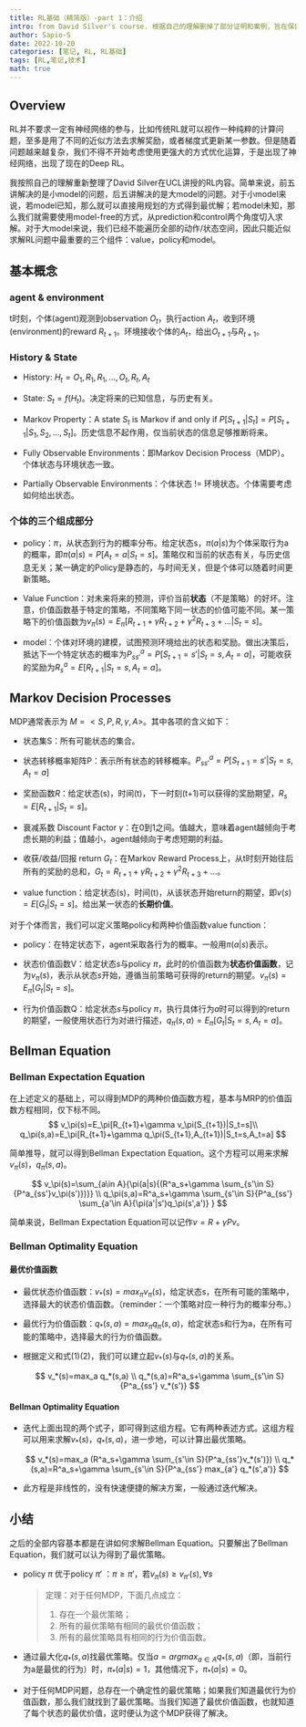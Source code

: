 ```yaml
---
title: RL基础（精简版）-part 1：介绍
intro: from David Silver's course. 根据自己的理解删掉了部分证明和案例，旨在保留基本脉络与逻辑。
author: Sapio-S
date: 2022-10-20
categories: [笔记, RL, RL基础]
tags: [RL,笔记,技术]
math: true
---
```



## Overview

RL并不要求一定有神经网络的参与，比如传统RL就可以视作一种纯粹的计算问题，至多是用了不同的近似方法去求解奖励，或者梯度式更新某一参数。但是随着问题越来越复杂，我们不得不开始考虑使用更强大的方式优化运算，于是出现了神经网络，出现了现在的Deep RL。

我按照自己的理解重新整理了David Silver在UCL讲授的RL内容。简单来说，前五讲解决的是小model的问题，后五讲解决的是大model的问题。对于小model来说，若model已知，那么就可以直接用规划的方式得到最优解；若model未知，那么我们就需要使用model-free的方式，从prediction和control两个角度切入求解。对于大model来说，我们已经不能遍历全部的动作/状态空间，因此只能近似求解RL问题中最重要的三个组件：value，policy和model。

## 基本概念

### agent & environment

t时刻，个体(agent)观测到observation $O_t$，执行action $A_t$，收到环境(environment)的reward $R_{t+1}$。环境接收个体的$A_t$，给出$O_{t+1}$与$R_{t+1}$。

### History & State

- History: $H_t=O_1,R_1,R_1,...,O_t,R_t,A_t$

- State: $S_t=f(H_t)$。决定将来的已知信息，与历史有关。

- Markov Property：A state $S_t$ is Markov if and only if $P[S_{t+1}|S_t]=P[S_{t+1}|S_1,S_2,...,S_t]$。历史信息不起作用，仅当前状态的信息足够推断将来。

- Fully Observable Environments：即Markov Decision Process（MDP）。个体状态与环境状态一致。

- Partially Observable Environments：个体状态 != 环境状态。个体需要考虑如何给出状态。

### 个体的三个组成部分

- policy：$\pi$，从状态到行为的概率分布。给定状态s，$\pi(a|s)$为个体采取行为a的概率，即$\pi(a|s)=P[A_t=a|S_t=s]$。策略仅和当前的状态有关，与历史信息无关；某一确定的Policy是静态的，与时间无关，但是个体可以随着时间更新策略。

- Value Function：对未来将来的预测，评价当前**状态**（不是策略）的好坏。注意，价值函数基于特定的策略，不同策略下同一状态的价值可能不同。某一策略下的价值函数为$v_\pi(s)=E_\pi[R_{t+1}+\gamma R_{t+2}+\gamma ^2 R_{t+3}+...|S_t=s]$。

- model：个体对环境的建模，试图预测环境给出的状态和奖励。做出决策后，抵达下一个特定状态的概率为$P^a_{ss'} = P[S_{t+1}=s'|S_t=s,A_t=a]$，可能收获的奖励为$R^a_s=E[R_{t+1}|S_t=s,A_t=a]$。

## Markov Decision Processes

MDP通常表示为 $M=<S,P,R,\gamma,A>$。其中各项的含义如下：

- 状态集S：所有可能状态的集合。

- 状态转移概率矩阵P：表示所有状态的转移概率。$P^a_{ss'} = P[S_{t+1}=s'|S_t=s,A_t=a]$

- 奖励函数$R$：给定状态(s)，时间(t)，下一时刻(t+1)可以获得的奖励期望，$R_s=E[R_{t+1}|S_t=s]$。

- 衰减系数 Discount Factor $\gamma$：在0到1之间。值越大，意味着agent越倾向于考虑长期的利益；值越小，agent越倾向于考虑短期的利益。

- 收获/收益/回报 return $G_t$：在Markov Reward Process上，从t时刻开始往后所有的奖励的总和，$G_t=R_{t+1}+\gamma R_{t+2}+\gamma ^2 R_{t+3}+...$。

- value function：给定状态(s)，时间(t)，从该状态开始return的期望，即$v(s)=E[G_t|S_t=s]$。给出某一状态的**长期价值**。

对于个体而言，我们可以定义策略policy和两种价值函数value function：

- policy：在特定状态下，agent采取各行为的概率。一般用$\pi(a|s)$表示。

- 状态价值函数V：给定状态$s$与policy $\pi$，此时的价值函数为**状态价值函数**，记为$v_\pi(s)$，表示从状态$s$开始，遵循当前策略可获得的return的期望。$v_\pi(s)=E_\pi[G_t|S_t=s]$。

- 行为价值函数Q：给定状态$s$与policy $\pi$，执行具体行为$a$时可以得到的return的期望，一般使用状态行为对进行描述，$q_\pi(s,a)=E_\pi[G_t|S_t=s,A_t=a]$。

## Bellman Equation

### Bellman Expectation Equation

在上述定义的基础上，可以得到MDP的两种价值函数方程，基本与MRP的价值函数方程相同，仅下标不同。
$$
v_\pi(s)=E_\pi[R_{t+1}+\gamma v_\pi(S_{t+1})|S_t=s]\\
q_\pi(s,a)=E_\pi[R_{t+1}+\gamma q_\pi(S_{t+1},A_{t+1})|S_t=s,A_t=a]
$$

简单推导，就可以得到Bellman Expectation Equation。这个方程可以用来求解$v_\pi(s)$，$q_\pi(s,a)$。

$$
v_\pi(s)=\sum_{a\in A}{\pi(a|s){(R^a_s+\gamma \sum_{s'\in S}{P^a_{ss'}v_\pi(s')})}} \\
q_\pi(s,a)=R^a_s+\gamma \sum_{s'\in S}{P^a_{ss'} \sum_{a'\in A}{\pi(a'|s')q_\pi(s',a')} }
$$

简单来说，Bellman Expectation Equation可以记作$v=R+\gamma Pv$。

### Bellman Optimality Equation

#### 最优价值函数

- 最优状态价值函数：$v_*(s)=max_\pi v_\pi(s)$，给定状态s，在所有可能的策略中，选择最大的状态价值函数。（reminder：一个策略对应一种行为的概率分布。）

- 最优行为价值函数：$q_*(s,a)=max_\pi q_\pi(s,a)$，给定状态s和行为a，在所有可能的策略中，选择最大的行为价值函数。

- 根据定义和式(1)(2)，我们可以建立起$v_*(s)$与$q_*(s,a)$的关系。
  
  $$
  v_*(s)=max_a q_*(s,a) \\
q_*(s,a)=R^a_s+\gamma \sum_{s'\in S}{P^a_{ss'} v_*(s')}
  $$

#### Bellman Optimality Equation

- 迭代上面出现的两个式子，即可得到这组方程。它有两种表述方式。这组方程可以用来求解$v_*(s)$，$q_*(s,a)$，进一步地，可以计算出最优策略。
  
  $$
  v_*(s)=max_a (R^a_s+\gamma \sum_{s'\in S}{P^a_{ss'}v_*(s')}) \\
q_*(s,a)=R^a_s+\gamma \sum_{s'\in S}{P^a_{ss'} max_{a'} q_*(s',a')}
  $$

- 此方程是非线性的，没有快速便捷的解决方案，一般通过迭代解决。

## 小结

之后的全部内容基本都是在讲如何求解Bellman Equation。只要解出了Bellman Equation，我们就可以认为得到了最优策略。

- policy $\pi$ 优于policy $\pi'$ ：$\pi \geq \pi'$，若$v_\pi(s) \geq v_{\pi'}(s), \forall s$
  
  > 定理：对于任何MDP，下面几点成立：
  > 
  > 1. 存在一个最优策略；
  > 2. 所有的最优策略有相同的最优价值函数；
  > 3. 所有的最优策略具有相同的行为价值函数。

- 通过最大化$q_*(s,a)$找最优策略。仅当$a=argmax_{a\in A}{q_*(s,a)}$（即，当前行为a是最优的行为）时，$\pi_*{(a|s)}=1$，其他情况下，$\pi_*{(a|s)}=0$。

- 对于任何MDP问题，总存在一个确定性的最优策略；如果我们知道最优行为价值函数，那么我们就找到了最优策略。当我们知道了最优价值函数，也就知道了每个状态的最优价值，这时便认为这个MDP获得了解决。
